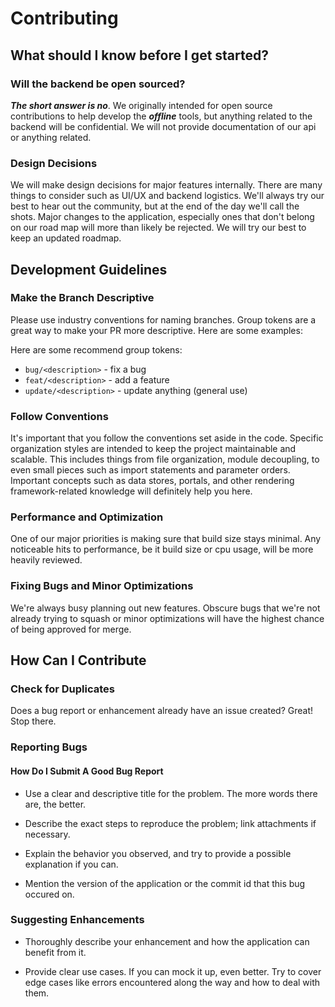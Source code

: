 # Contributing

## What should I know before I get started?

### Will the backend be open sourced?

***The short answer is no***. We originally intended for open source
contributions to help develop the ***offline*** tools, but anything related to
the backend will be confidential. We will not provide documentation of our api
or anything related.

### Design Decisions

We will make design decisions for major features internally. There are many
things to consider such as UI/UX and backend logistics. We'll always try our
best to hear out the community, but at the end of the day we'll call the shots.
Major changes to the application, especially ones that don't belong on our road
map will more than likely be rejected. We will try our best to keep an updated
roadmap.



## Development Guidelines

### Make the Branch Descriptive

Please use industry conventions for naming branches. Group tokens are a great
way to make your PR more descriptive. Here are some examples:

Here are some recommend group tokens:
* `bug/<description>` - fix a bug
* `feat/<description>` - add a feature
* `update/<description>` - update anything (general use)

### Follow Conventions

It's important that you follow the conventions set aside in the code. Specific
organization styles are intended to keep the project maintainable and scalable.
This includes things from file organization, module decoupling, to even small
pieces such as import statements and parameter orders. Important concepts such
as data stores, portals, and other rendering framework-related knowledge will
definitely help you here.

### Performance and Optimization

One of our major priorities is making sure that build size stays minimal. Any
noticeable hits to performance, be it build size or cpu usage, will be more
heavily reviewed.

### Fixing Bugs and Minor Optimizations

We're always busy planning out new features. Obscure bugs that we're not
already trying to squash or minor optimizations will have the highest
chance of being approved for merge.

## How Can I Contribute

### Check for Duplicates

Does a bug report or enhancement already have an issue created? Great! Stop there.

### Reporting Bugs

#### How Do I Submit A Good Bug Report

* Use a clear and descriptive title for the problem. The more words there are,
the better.

* Describe the exact steps to reproduce the problem; link attachments if
necessary.

* Explain the behavior you observed, and try to provide a possible explanation
if you can.

* Mention the version of the application or the commit id that this bug
occured on.


### Suggesting Enhancements

* Thoroughly describe your enhancement and how the application can benefit from
it.

* Provide clear use cases. If you can mock it up, even better. Try to cover
edge cases like errors encountered along the way and how to deal with them.
